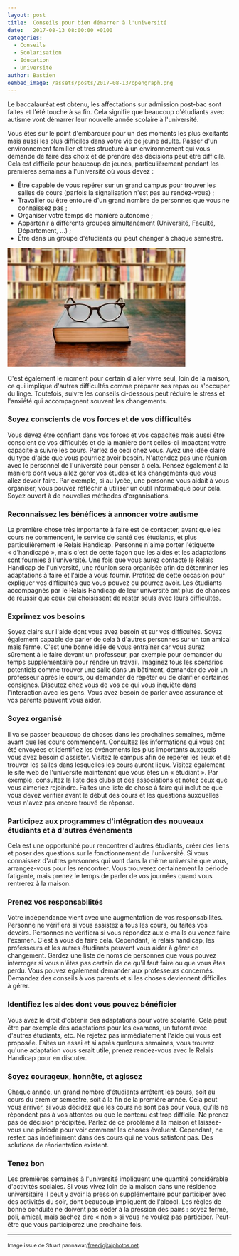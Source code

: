 ```yaml
---
layout: post
title:  Conseils pour bien démarrer à l'université
date:   2017-08-13 08:00:00 +0100
categories: 
  - Conseils
  - Scolarisation
  - Education
  - Université
author: Bastien
oembed_image: /assets/posts/2017-08-13/opengraph.png
---
```


Le baccalauréat est obtenu, les affectations sur admission post-bac sont faites et l'été touche à sa fin.
Cela signifie que beaucoup d'étudiants avec autisme vont démarrer leur nouvelle année scolaire à l'université.

Vous êtes sur le point d'embarquer pour un des moments les plus excitants mais aussi les plus difficiles dans votre vie de jeune adulte.
Passer d'un environnement familier et très structuré à un environnement qui vous demande de faire des choix et de prendre des décisions peut être difficile.
Cela est difficile pour beaucoup de jeunes, particulièrement pendant les premières semaines à l'université où vous devez&nbsp;:

  - Être capable de vous repérer sur un grand campus pour trouver les salles de cours (parfois la signalisation n'est pas au rendez-vous)&nbsp;;
  - Travailler ou être entouré d'un grand nombre de personnes que vous ne connaissez pas&nbsp;;
  - Organiser votre temps de manière autonome&nbsp;;
  - Appartenir a différents groupes simultanément (Université, Faculté, Département, …)&nbsp;;
  - Être dans un groupe d'étudiants qui peut changer à chaque semestre.


<img class="center" width="400" src="/assets/posts/2017-08-13/ID-100305240.jpg" alt="ID-100305240" />

C'est également le moment pour certain d'aller vivre seul, loin de la maison, ce qui implique d'autres difficultés comme préparer ses repas ou s'occuper du linge.
Toutefois, suivre les conseils ci-dessous peut réduire le stress et l'anxiété qui accompagnent souvent les changements.

### Soyez conscients de vos forces et de vos difficultés

Vous devez être confiant dans vos forces et vos capacités mais aussi être conscient de vos difficultés et de la manière dont celles-ci impactent votre capacité à suivre les cours.
Parlez de ceci chez vous. Ayez une idée claire du type d'aide que vous pourriez avoir besoin.
N'attendez pas une réunion avec le personnel de l'université pour penser à cela.
Pensez également à la manière dont vous allez gérer vos études et les changements que vous allez devoir faire. Par exemple, si au lycée, une personne vous aidait à vous organiser, 
vous pouvez réfléchir à utiliser un outil informatique pour cela.
Soyez ouvert à de nouvelles méthodes d'organisations.


### Reconnaissez les bénéfices à annoncer votre autisme

La première chose très importante à faire est de contacter, avant que les cours ne commencent,  le service de santé des étudiants, et plus particulièrement le Relais Handicap.
Personne n'aime porter l'étiquette «&nbsp;d'handicapé&nbsp;», mais c'est de cette façon que les aides et les adaptations sont fournies à l'université.
Une fois que vous aurez contacté le Relais Handicap de l'université, une réunion sera organisée afin de déterminer les adaptations à faire et l'aide à vous fournir.
Profitez de cette occasion pour expliquer vos difficultés que vous pouvez ou pourrez avoir.
Les étudiants accompagnés par le Relais Handicap de leur université ont plus de chances de réussir que ceux qui choisissent de rester seuls avec leurs difficultés.


### Exprimez vos besoins

Soyez clairs sur l'aide dont vous avez besoin et sur vos difficultés. Soyez également capable de parler de cela à d'autres personnes sur un ton amical mais ferme.
C'est une bonne idée de vous entraîner car vous aurez sûrement à le faire devant un professeur, par exemple pour demander du temps supplémentaire pour rendre un travail.
Imaginez tous les scénarios potentiels comme trouver une salle dans un bâtiment, demander de voir un professeur après le cours, ou demander de répéter ou de clarifier certaines consignes.
Discutez chez vous de vos ce qui vous inquiète dans l'interaction avec les gens. Vous avez besoin de parler avec assurance et vos parents peuvent vous aider.

### Soyez organisé

Il va se passer beaucoup de choses dans les prochaines semaines, même avant que les cours commencent.
Consultez les informations qui vous ont été envoyées et identifiez les événements les plus importants  auxquels vous avez besoin d'assister.
Visitez le campus afin de repérer les lieux et de trouver les salles dans lesquelles les cours auront lieux.
Visitez également le site web de l'université maintenant que vous êtes un «&nbsp;étudiant&nbsp;».
Par exemple, consultez la liste des clubs et des associations et notez ceux que vous aimeriez rejoindre.
Faites une liste de chose à faire qui inclut ce que vous devez vérifier avant le début des cours et les questions auxquelles vous n'avez pas encore trouvé de réponse.

### Participez aux programmes d'intégration des nouveaux étudiants et à d'autres événements

Cela est une opportunité pour rencontrer d'autres étudiants, créer des liens et poser des questions sur le fonctionnement de l'université.
Si vous connaissez d'autres personnes qui vont dans la même université que vous, arrangez-vous pour les rencontrer.
Vous trouverez certainement la période fatigante, mais prenez le temps de parler de vos journées quand vous rentrerez à la maison.

### Prenez vos responsabilités

Votre indépendance vient avec une augmentation de vos responsabilités.
Personne ne vérifiera si vous assistez à tous les cours, ou faites vos devoirs.
Personnes ne vérifiera si vous répondez aux e-mails ou venez faire l'examen.
C'est à vous de faire cela.
Cependant, le relais handicap, les professeurs et les autres étudiants peuvent vous aider à gérer ce changement.
Gardez une liste de noms de personnes que vous pouvez interroger si vous n'êtes pas certain de ce qu'il faut faire ou que vous êtes perdu.
Vous pouvez également demander aux professeurs concernés.
Demandez des conseils à vos parents et si les choses deviennent difficiles à gérer.

### Identifiez les aides dont vous pouvez bénéficier
Vous avez le droit d'obtenir des adaptations pour votre scolarité.
Cela peut être par exemple des adaptations pour les examens, un tutorat avec d'autres étudiants, etc.
Ne rejetez pas immédiatement l'aide qui vous est proposée.
Faites un essai et si après quelques semaines, vous trouvez qu'une adaptation vous serait utile, prenez rendez-vous avec le Relais Handicap pour en discuter.

### Soyez courageux, honnête, et agissez
Chaque année, un grand nombre d'étudiants arrêtent les cours, soit au cours du premier semestre, soit à la fin de la première année.
Cela peut vous arriver, si vous décidez que les cours ne sont pas pour vous, qu'ils ne répondent pas à vos attentes ou que le contenu est trop difficile.
Ne prenez pas de décision précipitée. Parlez de ce problème à la maison et laissez-vous une période pour voir comment les choses évoluent.
Cependant, ne restez pas indéfiniment dans des cours qui ne vous satisfont pas. Des solutions de réorientation existent.


### Tenez bon
Les premières semaines à l'université impliquent une quantité considérable d'activités sociales. 
Si vous vivez loin de la maison dans une résidence universitaire il peut y avoir la pression supplémentaire pour participer avec des activités du soir, dont beaucoup impliquent de l'alcool. 
Les règles de bonne conduite ne doivent pas céder à la pression des pairs&nbsp;: soyez ferme, poli,  amical, mais sachez dire «&nbsp;non&nbsp;» si vous ne voulez pas participer.
Peut-être que vous participerez une prochaine fois.


---
<small>Image issue de Stuart pannawat/<a href="http://www.freedigitalphotos.net">freedigitalphotos.net</a>.</small>

